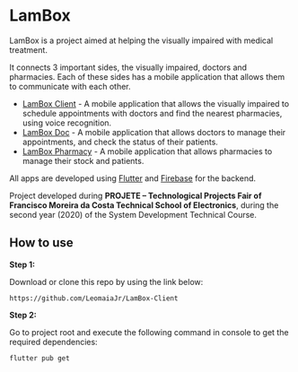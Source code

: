 # LamBox

LamBox is a project aimed at helping the visually impaired with medical treatment.

It connects 3 important sides, the visually impaired, doctors and pharmacies. Each of these sides has a mobile application that allows them to communicate with each other.

- [LamBox Client](https://github.com/LeomaiaJr/LamBox-Client) - A mobile application that allows the visually impaired to schedule appointments with doctors and find the nearest pharmacies, using voice recognition.
- [LamBox Doc](https://github.com/LeomaiaJr/LamBox-Doc) - A mobile application that allows doctors to manage their appointments, and check the status of their patients.
- [LamBox Pharmacy](https://github.com/LeomaiaJr/LamBox-Pharm) - A mobile application that allows pharmacies to manage their stock and patients.

All apps are developed using [Flutter](https://flutter.dev/) and [Firebase](https://firebase.google.com/) for the backend.

Project developed during **PROJETE – Technological Projects Fair of Francisco Moreira da Costa Technical School of Electronics**, during the second year (2020) of the System Development Technical Course.

## How to use

**Step 1:**

Download or clone this repo by using the link below:

```
https://github.com/LeomaiaJr/LamBox-Client
```

**Step 2:**

Go to project root and execute the following command in console to get the required dependencies:

```
flutter pub get
```

